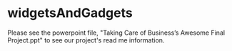 # widgetsAndGadgets

Please see the powerpoint file, "Taking Care of Business’s Awesome Final Project.ppt" to see our project's read me information.